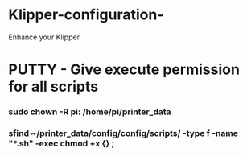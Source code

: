 # Klipper-configuration-
Enhance your Klipper

# PUTTY - Give execute permission for all scripts

### sudo chown -R pi: /home/pi/printer_data

### sfind ~/printer_data/config/config/scripts/ -type f -name "*.sh" -exec chmod +x {} \;
